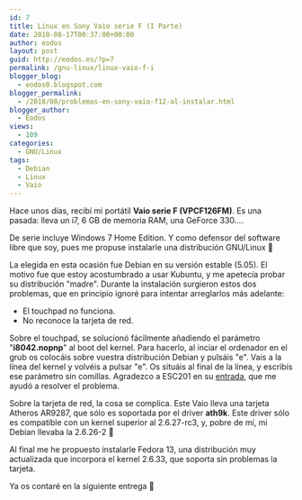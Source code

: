 ```yaml
---
id: 7
title: Linux en Sony Vaio serie F (I Parte)
date: 2010-08-17T00:37:00+00:00
author: eodos
layout: post
guid: http://eodos.es/?p=7
permalink: /gnu-linux/linux-vaio-f-i
blogger_blog:
  - eodos0.blogspot.com
blogger_permalink:
  - /2010/08/problemas-en-sony-vaio-f12-al-instalar.html
blogger_author:
  - Eodos
views:
  - 109
categories:
  - GNU/Linux
tags:
  - Debian
  - Linux
  - Vaio
---
```

Hace unos días, recibí mi portátil **Vaio serie F (VPCF126FM)**. Es una pasada: lleva un i7, 6 GB de memoria RAM, una GeForce 330....

De serie incluye Windows 7 Home Edition. Y como defensor del software libre que soy, pues me propuse instalarle una distribución GNU/Linux 🙂

La elegida en esta ocasión fue Debian en su versión estable (5.05). El motivo fue que estoy acostumbrado a usar Kubuntu, y me apetecía probar su distribución "madre". Durante la instalación surgieron estos dos problemas, que en principio ignoré para intentar arreglarlos más adelante:

* El touchpad no funciona.
* No reconoce la tarjeta de red.


Sobre el touchpad, se solucionó fácilmente añadiendo el parámetro "<b>i8042.nopnp</b>" al boot del kernel. Para hacerlo, al inciar el ordenador en el grub os colocáis sobre vuestra distribución Debian y pulsáis "e". Vais a la línea del kernel y volvéis a pulsar "e". Os situáis al final de la línea, y escribís ese parámetro sin comillas. Agradezco a ESC201 en su <a href="http://code.google.com/p/vaio-f11-linux/issues/detail?id=1#c21">entrada</a>, que me ayudó a resolver el problema.


Sobre la tarjeta de red, la cosa se complica. Este Vaio lleva una tarjeta Atheros AR9287, que sólo es soportada por el driver <b>ath9k</b>. Este driver sólo es compatible con un kernel superior al 2.6.27-rc3, y, pobre de mí, mi Debian llevaba la 2.6.26-2 🙁


Al final me he propuesto instalarle Fedora 13, una distribución muy actualizada que incorpora el kernel 2.6.33, que soporta sin problemas la tarjeta.


Ya os contaré en la siguiente entrega 🙂